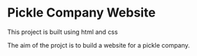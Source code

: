 # Pickle Company Website

This project is built using html and css

The aim of the projct is to build a website for a pickle company.
